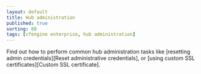 ```yaml
---
layout: default
title: Hub administration
published: true
sorting: 80
tags: [cfengine enterprise, hub administration]
---
```


Find out how to perform common hub administration tasks like
[resetting admin credentials][Reset administrative credentials], or
[using custom SSL certificates][Custom SSL certificate].
